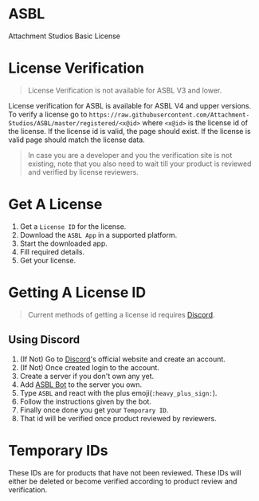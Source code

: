 # ASBL
Attachment Studios Basic License

# License Verification
> License Verification is not available for ASBL V3 and lower.

License verification for ASBL is available for ASBL V4 and upper versions. To verify a license go to `https://raw.githubusercontent.com/Attachment-Studios/ASBL/master/registered/<x@id>` where `<x@id>` is the license id of the license. If the license id is valid, the page should exist. If the license is valid page should match the license data.

> In case you are a developer and you the verification site is not existing, note that you also need to wait till your product is reviewed and verified by license reviewers.

# Get A License
1. Get a `License ID` for the license.
2. Download the `ASBL App` in a supported platform.
3. Start the downloaded app.
4. Fill required details.
5. Get your license.

# Getting A License ID
> Current methods of getting a license id requires [Discord](https://discord.com).
## Using Discord
1. (If Not) Go to [Discord](https://discord.com)'s official website and create an account.
2. (If Not) Once created login to the account.
3. Create a server if you don't own any yet.
4. Add [ASBL Bot](https://discord.com/api/oauth2/authorize?client_id=901724792695160843&permissions=68608&scope=bot) to the server you own.
5. Type `ASBL` and react with the plus emoji(`:heavy_plus_sign:`).
6. Follow the instructions given by the bot.
7. Finally once done you get your `Temporary ID`.
8. That id will be verified once product reviewed by reviewers.

# Temporary IDs
These IDs are for products that have not been reviewed. These IDs will either be deleted or become verified according to product review and verification.
